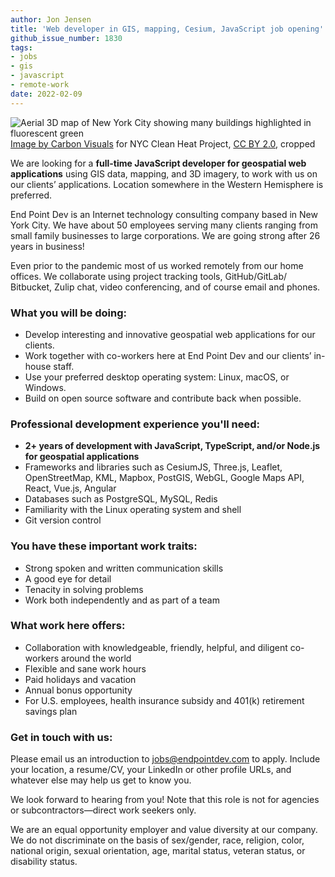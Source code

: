 ```yaml
---
author: Jon Jensen
title: 'Web developer in GIS, mapping, Cesium, JavaScript job opening'
github_issue_number: 1830
tags:
- jobs
- gis
- javascript
- remote-work
date: 2022-02-09
---
```


<img src="/blog/2022/02/spatial-gis-mapping-cesium-javascript-job/14355706530_003b041890_o-sm.webp" alt="Aerial 3D map of New York City showing many buildings highlighted in fluorescent green" /><br />
[Image by Carbon Visuals](https://flickr.com/photos/carbonquilt/14355706530/) for NYC Clean Heat Project, [CC BY 2.0](https://creativecommons.org/licenses/by/2.0/), cropped

We are looking for a **full-time JavaScript developer for geospatial web applications** using GIS data, mapping, and 3D imagery, to work with us on our clients’ applications. Location somewhere in the Western Hemisphere is preferred.

End Point Dev is an Internet technology consulting company based in New York City. We have about 50 employees serving many clients ranging from small family businesses to large corporations. We are going strong after 26 years in business!

Even prior to the pandemic most of us worked remotely from our home offices. We collaborate using project tracking tools, GitHub/​GitLab/​Bitbucket, Zulip chat, video conferencing, and of course email and phones.

### What you will be doing:

- Develop interesting and innovative geospatial web applications for our clients.
- Work together with co-workers here at End Point Dev and our clients’ in-house staff.
- Use your preferred desktop operating system: Linux, macOS, or Windows.
- Build on open source software and contribute back when possible.

### Professional development experience you'll need:

- **2+ years of development with JavaScript, TypeScript, and/or Node.js for geospatial applications**
- Frameworks and libraries such as CesiumJS, Three.js, Leaflet, OpenStreetMap, KML, Mapbox, PostGIS, WebGL, Google Maps API, React, Vue.js, Angular
- Databases such as PostgreSQL, MySQL, Redis
- Familiarity with the Linux operating system and shell
- Git version control

### You have these important work traits:

- Strong spoken and written communication skills
- A good eye for detail
- Tenacity in solving problems
- Work both independently and as part of a team

### What work here offers:

- Collaboration with knowledgeable, friendly, helpful, and diligent co-workers around the world
- Flexible and sane work hours
- Paid holidays and vacation
- Annual bonus opportunity
- For U.S. employees, health insurance subsidy and 401(k) retirement savings plan

### Get in touch with us:

Please email us an introduction to jobs@endpointdev.com to apply. Include your location, a resume/​CV, your LinkedIn or other profile URLs, and whatever else may help us get to know you.

We look forward to hearing from you! Note that this role is not for agencies or subcontractors—direct work seekers only.

We are an equal opportunity employer and value diversity at our company. We do not discriminate on the basis of sex/​gender, race, religion, color, national origin, sexual orientation, age, marital status, veteran status, or disability status.

<script type="application/ld+json">
{
  "@context": "http://schema.org/",
  "@type": "JobPosting",
  "title": "Job opening for web developer in GIS, mapping, Cesium, JavaScript",
  "description": "<p>We are looking for a <strong>full-time JavaScript developer for geospatial web applications</strong> using GIS data, mapping, and 3D imagery, to work with us on our clients’ applications. Location somewhere in the Western Hemisphere is preferred.</p><p>End Point Dev is an Internet technology consulting company based in New York City. We have about 50 employees serving many clients ranging from small family businesses to large corporations. We are going strong after 26 years in business!</p><p>Even prior to the pandemic most of us worked remotely from our home offices. We collaborate using project tracking tools, GitHub/GitLab/Bitbucket, Zulip chat, video conferencing, and of course email and phones.</p><p><strong>What you will be doing:</strong></p><ul><li>Develop interesting and innovative geospatial web applications for our clients.</li><li>Work together with co-workers here at End Point Dev and our clients’ in-house staff.</li><li>Use your preferred desktop operating system: Linux, macOS, or Windows.</li><li>Build on open source software and contribute back when possible.</li></ul><p><strong>Professional development experience you'll need:</strong></p><ul><li><strong>2+ years of development with JavaScript, TypeScript, and/or Node.js for geospatial applications</strong></li><li>Frameworks and libraries such as CesiumJS, Three.js, Leaflet, OpenStreetMap, KML, Mapbox, PostGIS, WebGL, Google Maps API, React, Vue.js, Angular</li><li>Databases such as PostgreSQL, MySQL, Redis</li><li>Familiarity with the Linux operating system and shell</li><li>Git version control</li></ul><p><strong>You have these important work traits:</strong></p><ul><li>Strong spoken and written communication skills</li><li>A good eye for detail</li><li>Tenacity in solving problems</li><li>Work both independently and as part of a team</li></ul><p><strong>What work here offers:</strong></p><ul><li>Collaboration with knowledgeable, friendly, helpful, and diligent co-workers around the world</li><li>Flexible and sane work hours</li><li>Paid holidays and vacation</li><li>Annual bonus opportunity</li><li>For U.S. employees, health insurance subsidy and 401(k) retirement savings plan</li></ul><p><strong>Get in touch with us:</strong></p><p>Please email us an introduction to <a href=\"jobs@endpointdev.com\">jobs@endpointdev.com</a> to apply. Include your location, a resume/CV, your LinkedIn or other profile URLs, and whatever else may help us get to know you.</p><p>We look forward to hearing from you! Note that this role is not for agencies or subcontractors—direct work seekers only.</p><p>We are an equal opportunity employer and value diversity at our company. We do not discriminate on the basis of sex/gender, race, religion, color, national origin, sexual orientation, age, marital status, veteran status, or disability status.</p>",
  "identifier": {
    "@type": "PropertyValue",
    "name": "End Point Dev",
    "value": "gisjs-202202"
  },
  "datePosted": "2022-02-09",
  "validThrough": "2022-04-08",
  "employmentType": ["FULL_TIME"],
  "hiringOrganization": {
    "@type": "Organization",
    "name": "End Point Dev",
    "sameAs": "https://www.endpointdev.com/blog/2022/02/spatial-gis-mapping-cesium-javascript-job/",
    "logo": "https://www.endpointdev.com/images/favicon.ico"
  },
  "jobLocationType": "TELECOMMUTE",
  "applicantLocationRequirements": {
      "@type": "Country",
      "name": ["US","CA","MX","BR","CL","CO","EC","PY","PE","UY"]
  }
}
</script>
